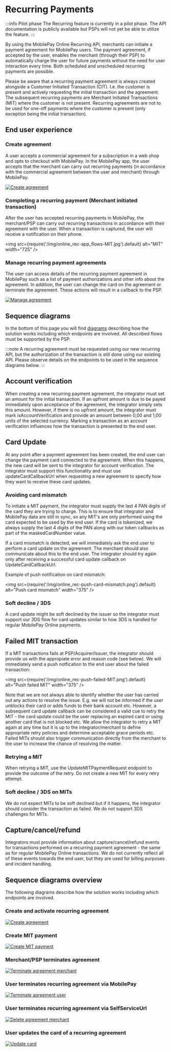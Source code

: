 # Recurring Payments

:::info Pilot phase
The Recurring feature is currently in a pilot phase. The API documentation is publicly available but PSPs will not yet be able to utilize the feature.
:::

By using the MobilePay Online Recurring API, merchants can initiate a payment agreement for MobilePay users.
The payment agreement, if accepted by the user, enables the merchant (through their PSP) to automatically charge the user for future payments without the need for user interaction every time. Both scheduled and unscheduled recurring payments are possible.

Please be aware that a recurring payment agreement is always created alongside a Customer Initiated Transaction (CIT). I.e. the customer is present and actively requesting the initial transaction and the agreement.
The subsequent recurring payments are Merchant Initiated Transactions (MIT) where the customer is not present. Recurring agreements are not to be used for one-off payments where the customer is present (only exception being the initial transaction).  

## End user experience

### Create agreement

A user accepts a commercial agreement for a subscription in a web shop and opts to checkout with MobilePay.
In the MobilePay app, the user accepts that the merchant can carry out recurring payments (in accordance with the commercial agreement between the user and merchant) through MobilePay.  

[![Create agreement](/img/online_rec-create_agreement.jpg)](/img/online_rec-create_agreement.jpg)

### Completing a recurring payment (Merchant initiated transaction)

After the user has accepted recurring payments in MobilePay, the merchant/PSP can carry out recurring transactions in accordance with their agreement with the user.
When a transaction is captured, the user will receive a notification on their phone.

<img
  src={require('/img/online_rec-app_flows-MIT.jpg').default}
  alt="MIT"
  width="725"
/>

### Manage recurring payment agreements

The user can access details of the recurring payment agreement in MobilePay such as a list of payment authorizations and other info about the agreement.
In addition, the user can change the card on the agreement or terminate the agreement. These actions will result in a callback to the PSP.

[![Manage agreement](/img/online_rec-app_flows-manage-agreement.jpg)](/img/online_rec-app_flows-manage-agreement.jpg)

## Sequence diagrams

In the bottom of this page you will find [diagrams](#sequence-diagrams-overview) describing how the solution works including which endpoints are involved.
All described flows must be supported by the PSP.

:::note
A recurring agreement must be requested using our new recurring API, but the authorization of the transaction is still done using our existing API.
Please observe details on the endpoints to be used in the sequence diagrams below.
:::

## Account verification

When creating a new recurring payment agreement, the integrator must set an amount for the initial transaction.
If an upfront amount is due to be payed immediately upon acceptance of the agreement, the integrator simply sets this amount.
However, if there is no upfront amount, the integrator must mark isAccountVerification and provide an amount between 0,00 and 1,00 units of the selected currency.
Marking a transaction as an account verification influences how the transaction is presented to the end user.

## Card Update

At any point after a payment agreement has been created, the end user can change the payment card connected to the agreement.
When this happens, the new card will be sent to the integrator for account verification.
The integrator must support this functionality and must use updateCardCallbackUrl when requesting a new agreement to specify how they want to receive these card updates.

### Avoiding card mismatch

To initiate a MIT payment, the integrator must supply the last 4 PAN digits of the card they are trying to charge.
This is to ensure that integrator and MobilePay data are still in sync, so any MIT's are only performed using the card expected to be used by the end user.
If the card is tokenized, we always supply the last 4 digits of the PAN along with our token callbacks as part of the maskedCardNumber value.

If a card mismatch is detected, we will immediately ask the end user to perform a card update on the agreement. The merchant should also communicate about this to the end user.
The integrator should try again only after receiving a successful card update callback on UpdateCardCallbackUrl.

Example of push notification on card mismatch:

<img
  src={require('/img/online_rec-push-card-mismatch.png').default}
  alt="Push card mismatch"
  width="375"
/>

### Soft decline / 3DS

A card update might be soft declined by the issuer so the integrator must support our 3DS flow for card updates similar to how 3DS is handled for regular MobilePay Online payments.

## Failed MIT transaction

If a MIT transactions fails at PSP/Acquirer/Issuer, the integrator should provide us with the appropiate error and reason code (see below).
We will immediately send a push notfication to the end user about the failed transaction:

<img
  src={require('/img/online_rec-push-failed-MIT.png').default}
  alt="Push failed MIT"
  width="375"
/>

Note that we are not always able to identify whether the user has carried out any actions to resolve the issue. E.g. we will not be informed if the user unblocks their card or adds funds to their bank account etc.
However, a subsequent card update callback can be considered a valid cue to retry the MIT - the card update could be the user replacing an expired card or using another card that is not blocked etc.
We allow the integrator to retry a MIT again at any time but it is up to the integrator/merchant to define appropriate retry policies and determine acceptable grace periods etc.
Failed MITs should also trigger communication directly from the merchant to the user to increase the chance of resolving the matter.

### Retrying a MIT

When retrying a MIT, use the UpdateMITPaymentRequest endpoint to provide the outcome of the retry. Do not create a new MIT for every retry attempt.

### Soft decline / 3DS on MITs

We do not expect MITs to be soft declined but if it happens, the integrator should consider the transaction as failed. We do not support 3DS challenges for MITs.

## Capture/cancel/refund

Integrators must provide information about capture/cancel/refund events for transactions performed on a recurring payment agreement - the same as for regular MobilePay Online transactions.
We do not currently reflect all of these events towards the end user, but they are used for billing purposes and incident handling.

## Sequence diagrams overview

The following diagrams describe how the solution works including which endpoints are involved.

### Create and activate recurring agreement

[![Create agreement](/img/online_rec-CreateRecurringAgreement.png)](/img/online_rec-CreateRecurringAgreement.png)

### Create MIT payment

[![Create MIT payment](/img/online_rec-CreateMITPayment.png)](/img/online_rec-CreateMITPayment.png)

### Merchant/PSP terminates agreement

[![Terminate agreement merchant](/img/online_rec-TerminateRecurringAgreementMerchant.png)](/img/online_rec-TerminateRecurringAgreementMerchant.png)

### User terminates recurring agreement via MobilePay

[![Terminate agreement user](/img/online_rec-TerminateRecurringAgreement-User.png)](/img/online_rec-TerminateRecurringAgreement-User.png)

### User terminates recurring agreement via SelfServiceUrl

[![Delete agreement merchant](/img/online_rec-DeleteRecurringAgreementMerchant.png)](/img/online_rec-DeleteRecurringAgreementMerchant.png)

### User updates the card of a recurring agreement

[![Update card](/img/online_rec-UpdateAgreementCard.png)](/img/online_rec-UpdateAgreementCard.png)